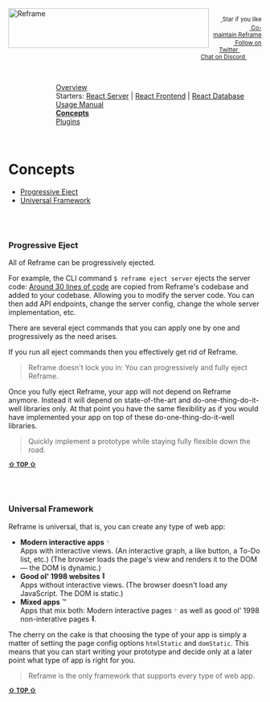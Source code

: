 <!---






    WARNING, READ THIS.
    This is a computed file. Do not edit.
    Edit `/docs/concepts.template.md` instead.












    WARNING, READ THIS.
    This is a computed file. Do not edit.
    Edit `/docs/concepts.template.md` instead.












    WARNING, READ THIS.
    This is a computed file. Do not edit.
    Edit `/docs/concepts.template.md` instead.












    WARNING, READ THIS.
    This is a computed file. Do not edit.
    Edit `/docs/concepts.template.md` instead.












    WARNING, READ THIS.
    This is a computed file. Do not edit.
    Edit `/docs/concepts.template.md` instead.






-->
<a href="https://github.com/reframejs/reframe">
    <img align="left" src="https://github.com/reframejs/reframe/raw/master/docs/images/logo-with-title.min.svg?sanitize=true" width=399 height=79 style="max-width:100%;" alt="Reframe"/>
</a>
<p align="right">
    <sup>
        <a href="#">
            <img
              src="https://github.com/reframejs/reframe/raw/master/docs/images/star.svg?sanitize=true"
              width="16"
              height="12"
            >
        </a>
        Star if you like
        &nbsp;&nbsp;&nbsp;&nbsp;
        &nbsp;&nbsp;&nbsp;&nbsp;
        &nbsp;&nbsp;
        <a href="https://github.com/reframejs/reframe/blob/master/docs/contributing.md">
            <img
              src="https://github.com/reframejs/reframe/raw/master/docs/images/biceps.min.svg?sanitize=true"
              width="16"
              height="14"
            >
            Co-maintain Reframe
        </a>
    </sup>
    <br/>
    <sup>
        <a href="https://twitter.com/reframejs">
            <img
              src="https://github.com/reframejs/reframe/raw/master/docs/images/twitter-logo.svg?sanitize=true"
              width="15"
              height="13"
            >
            Follow on Twitter
        </a>
        &nbsp;&nbsp;&nbsp;&nbsp;&nbsp;
        &nbsp;&nbsp;
        <a href="https://discord.gg/kqXf65G">
            <img
              src="https://github.com/reframejs/reframe/raw/master/docs/images/chat.svg?sanitize=true"
              width="14"
              height="10"
            >
            Chat on Discord
        </a>
        &nbsp;&nbsp;&nbsp;&nbsp;
        &nbsp;&nbsp;&nbsp;&nbsp;
    </sup>
</p>
<br/>

&nbsp; &nbsp; &nbsp; &nbsp; &nbsp; &nbsp; &nbsp; &nbsp; &nbsp; &nbsp; &nbsp; &nbsp; [Overview](/../../)<br/>
&nbsp; &nbsp; &nbsp; &nbsp; &nbsp; &nbsp; &nbsp; &nbsp; &nbsp; &nbsp; &nbsp; &nbsp; Starters: [React Server](/docs/react-server-starter.md) | [React Frontend](/docs/react-frontend-starter.md) | [React Database](/docs/react-database-starter.md)<br/>
&nbsp; &nbsp; &nbsp; &nbsp; &nbsp; &nbsp; &nbsp; &nbsp; &nbsp; &nbsp; &nbsp; &nbsp; [Usage Manual](/docs/usage-manual.md)<br/>
&nbsp; &nbsp; &nbsp; &nbsp; &nbsp; &nbsp; &nbsp; &nbsp; &nbsp; &nbsp; &nbsp; &nbsp; [**Concepts**](/docs/concepts.md)<br/>
&nbsp; &nbsp; &nbsp; &nbsp; &nbsp; &nbsp; &nbsp; &nbsp; &nbsp; &nbsp; &nbsp; &nbsp; [Plugins](/docs/plugins.md)

<br/>

# Concepts

 - [Progressive Eject](#progressive-eject)
 - [Universal Framework](#universal-framework)

<br/>
<br/>


### Progressive Eject

All of Reframe can be progressively ejected.

For example, the CLI command `$ reframe eject server` ejects the server code:
[Around 30 lines of code](/plugins/hapi/start.js)
are copied from Reframe's codebase and added to your codebase.
Allowing you to modify the server code.
You can then
add API endpoints,
change the server config,
change the whole server implementation,
etc.

There are several eject commands that
you can apply one by one and progressively as the need arises.

If you run all eject commands then you effectively get rid of Reframe.

> Reframe doesn't lock you in: You can progressively and fully eject Reframe.

Once you fully eject Reframe, your app will not depend on Reframe anymore.
Instead it will depend on state-of-the-art and do-one-thing-do-it-well libraries only.
At that point you have the same flexibility
as if you would have implemented your app on top of these do-one-thing-do-it-well libraries.

> Quickly implement a prototype while staying fully flexible down the road.

<b><sub><a href="#concepts">&#8679; TOP &#8679;</a></sub></b>

<br/>
<br/>


### Universal Framework

Reframe is universal, that is, you can create any type of web app:

 - **Modern interactive apps** <sup><sub>:sparkles:</sub></sup>
   <br/>
   Apps with interactive views.
   (An interactive graph, a like button, a To-Do list, etc.) (The browser loads the page's view and renders it to the DOM &mdash; the DOM is dynamic.)
 - **Good ol' 1998 websites** <sup><sub>:floppy_disk:</sub></sup>
   <br/>
   Apps without interactive views.
   (The browser doesn't load any JavaScript. The DOM is static.)
 - **Mixed apps** :tm:
   <br/>
   Apps that mix both: Modern interactive pages <sup><sub>:sparkles:</sub></sup> as well as good ol' 1998 non-interative pages <sup><sub>:floppy_disk:</sub></sup>.

The cherry on the cake is that choosing the type of your app is simply a matter of setting the page config options `htmlStatic` and `domStatic`.
This means that you can start writing your prototype and decide only at a later point what type of app is right for you.

> Reframe is the only framework that supports every type of web app.

<b><sub><a href="#concepts">&#8679; TOP &#8679;</a></sub></b>

<br/>
<br/>


<!---






    WARNING, READ THIS.
    This is a computed file. Do not edit.
    Edit `/docs/concepts.template.md` instead.












    WARNING, READ THIS.
    This is a computed file. Do not edit.
    Edit `/docs/concepts.template.md` instead.












    WARNING, READ THIS.
    This is a computed file. Do not edit.
    Edit `/docs/concepts.template.md` instead.












    WARNING, READ THIS.
    This is a computed file. Do not edit.
    Edit `/docs/concepts.template.md` instead.












    WARNING, READ THIS.
    This is a computed file. Do not edit.
    Edit `/docs/concepts.template.md` instead.






-->
